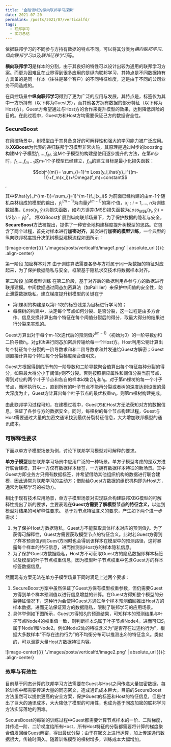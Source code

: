 ```yaml
---
title: '金融领域的纵向联邦学习探索'
date: 2021-07-20
permalink: /posts/2021/07/verticalfd/
tags:
  - 联邦学习
  - 实习总结
---
```



依据联邦学习的不同参与方持有数据的特点不同，可以将其分类为*横向联邦学习*、*纵向联邦学习*以及*联邦迁移学习*等。

**横向联邦学习**是样本的分割，由于其良好的特性可以设计出较为通用的联邦学习方案。而更为困难且在业界得到很多应用的是纵向联邦学习，其特点是不同数据持有方具备的是同一样本（往往是某个客户）的不同特征维度，这是由于不同的公司业务不同造成的。

在风控场景中**纵向联邦学习**得到了更为广泛的应用与发展，其特点是，标签仅为其中一方所持有（以下称为Guest方），而其他各方拥有数据的部分特征（以下称为Host方）。Guest方希望通过与Host方的合作来提升模型的效果，达到降低风险的目的。在此过程中，Guest方和Host方均需要保证己方的数据安全性。


### SecureBoost

在风控场景中，树模型由于其具备良好的可解释性和强大的学习能力被广泛应用。以**XGBoost**为代表的递归联邦学习模型非常火热，其原理是通过M步的boosting构建M个子模型$f_1$,…,$f_M$, 这M个子模型的构建是使用逐步提升的方法，在第m步时，$f_1$,…,$f_{m-1}$这m-1个子模型已经建立，$f_m$的建立目标是最小化损失函数：

$$obj^{(m)}= \sum_{i=1}^n Loss(y_i,\hat{y}_i^{(m-1)}+f_m(x_i))+\Omega(f_m)+constant$$,

其中$\hat{y}_i^{(m-1)}=\sum_{j=1}^{m-1}f_j(x_i)$  为前面已经构建的由m-1个随机森林组成的模型的输出，$\hat{y}_i^{(m-1)}$为向量$\hat{y}^{(m-1)}$的第i个值，${x_i:i=1,…,n}$为训练数据集，$Loss(y_i,\hat{y}_i)$为损失函数，如均方误差(MSE)损失函数为$Loss_{MSE} (y_i,\hat{y}_i)=1/2(y_i-\hat{y}_i)^2$。
将XGBoost扩展到纵向联邦场景下，为了保护数据的隐私与安全，**SecureBoost**方法被提出，提供了一种安全地构建梯度提升树模型的思路。它包含了两个过程，首先对样本进行**加密对齐**，其次进行**加密的模型训练**，一个典型的纵向联邦梯度提升决策树模型建模流程如图所示：

![image-center]({{ './images/posts/verticalfd/image1.png' | absolute_url }}){: .align-center}

第一阶段  加密样本对齐
由于训练算法需要各参与方将属于同一条数据的特征对应起来，为了保护数据隐私与安全，框架基于隐私求交技术将数据样本对齐。

第二阶段  加密模型训练
在第二阶段，基于对齐后的数据利用各参与方的数据进行联邦建模。中间数据通过同态加密算法（如Pailllier）来保护中间值的安全性，防止泄露数据隐私。建立梯度提升树模型的关键在于
- 第t棵树的构建是以第t-1次的标签残差为目标进行学习的；
- 每棵树的构建中，决定每个节点如何分裂、是否分裂，这一过程是由多方合作、信息交换计算出每个特征在每个阈值分裂后的得分，取最大得分的结果进行分裂来实现的。

Guest方算出对于每个m-1次迭代后的预测值$\hat{y}^{(m-1)}$（初始为0）的一阶导数$g_i$和二阶导数$h_i$，对$g$和$h$进行同态加密后传输给每一个Host方。Host利用公钥计算出每个特征每个分裂的一阶导数求和和二阶导数求和并发送给Guest方解密；Guest则直接计算每个特征每个分裂梯度聚合值明文。

Guest方根据得到的所有的一阶导数和二阶导数聚合值算出每个特征每种分裂的得分，如果最大得分小于阈值$\gamma$则不分裂。否则按照相应属性和阈值分裂当前节点，得到对应的两个叶子节点和各自的样本id集合$I_L$和$I_R$。对于第m棵树的每一个叶子节点，循环执行以上，直到所有的叶子节点不能再分裂或者树的深度达到设置的最大深度为止，Guest方计算出每个叶子节点的最优权重$w_i$，则第m棵树构建完成。

由此联邦学习过程可知，在建模过程中，Guest方和Host方无法获知对方的数据信息，保证了各参与方的数据安全。同时，每棵树的每个节点构建过程，Guest与Host需要通过大量的加密文通讯找到最优分裂特征信息，大大增加联邦模型的通讯成本。


### 可解释性要求

下面以单方子模型场景为例，讨论下联邦学习模型对可解释的要求。

**单方子模型**是在联邦学习场景中应用广泛的一种场景。单方子模型考虑的是双方进行联合建模，其中一方仅有数据样本标签，一方拥有数据样本特征的新场景。其中Guest方即业务方只拥有数据标签，并希望借助其他组织机构的数据进行联合建模，因此通常为联邦学习的主动方；借助给Guest方数据的组织机构即为Host方，通常为联邦学习的被动方。

相比于现有技术应用场景，单方子模型场景对实现联合构建联邦XBG模型的可解释性提出了新的要求，主要表现在**Guest方需要了解模型节点的特征含义**，以达到模型对结果的可解释性要求。
基于对节点特征含义的要求，产生如下两个进一步需求：
1. 为了保护Host方数据隐私，Guest方不能获取具体样本对应的预测值$\hat{y}$。为了获得可解释性，Guest方需要获取模型节点的特征含义。此时若Guest方得到了样本预测值$\hat{y}$则Guest方同时也会得到该样本在模型中的预测路径，这将暴露每个样本的特征信息，进而推测出Host方的样本隐私信息。
2. 为了保护Guest方数据隐私，Host方不可获取Guest方的隐私数据即样本标签以及模型的叶子节点权重信息，因为模型叶子节点权重中包含Guest方的样本标签数据信息。
   
然而现有方案无法在单方子模型场景下同时满足上述两个要求：
1. SecureBoost方案中虽然保证了Guest方保有模型权重参数，但仍需要Guest方得到单个样本预测值以进行信息增益的计算。在Guest方得知整个模型的分裂特征情况下，这种行为会使得Guest方通过单个样本预测值回推出Host方的样本数据，进而无法保证双方的数据隐私，限制了联邦学习的应用场景。
2. 具体举例如下图所示，Guest方得知$S_i$的预测结果，可知样本的预测结果与叶子节点Node4的权重值一致，则判断样本$S_i$属于叶子节点Node4。进而可知$S_i$属于Node1和Node2。例如Node2处的特征含义为“是否存在过违约行为”，根据大多数样本“不存在违约行为”的不均衡分布可以推测出$S_i$的特征含义。类似的，可以泄露大量Host方数据特征内容。
   
![image-center]({{ './images/posts/verticalfd/image2.png' | absolute_url }}){: .align-center}

### 效率与有效性

目前基于同态计算的联邦学习方法需要在Guest与Host之间传递大量加密数据，每轮训练中都需要传递大量的同态密文，造成通讯成本巨大。目前的SecureBoost方法虽然可以提供更高的安全方案，保护Guest的标签和Host的特征信息，但是付出了巨大的通讯成本，大大降低了模型的可用性，也成为基于同态加密的联邦学习方法实际落地的困难。

SecureBoost的每轮的训练过程中Guest都需要计算节点样本的一阶、二阶梯度，并传递一阶、二阶梯度给所有Host，所有Host特征的分裂都需要将计算的梯度聚合值发回给Guest解密，得出最优分裂；由于在密文上进行运算，加上传递通讯数据很大，传输时间久。随着训练模型的棵树增多，训练成本大幅增加。 


